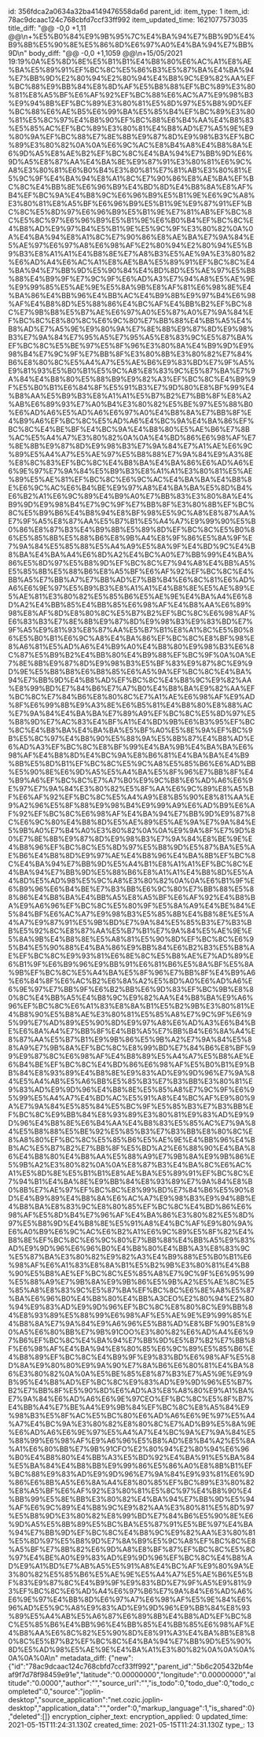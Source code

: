 id: 356fdca2a0634a32ba4149476558da6d
parent_id: 
item_type: 1
item_id: 78ac9dcaac124c768cbfd7ccf33ff992
item_updated_time: 1621077573035
title_diff: "@@ -0,0 +1,11 @@\\n+%E5%B0%84%E9%9B%95%7C%E4%BA%94%E7%BB%9D%E4%B9%8B%E5%90%8E%E5%86%8D%E6%97%A0%E4%BA%94%E7%BB%9D\\n"
body_diff: "@@ -0,0 +1,1059 @@\\n+15/05/2021 19:19%0A%E5%8D%8E%E5%B1%B1%E4%B8%80%E6%AC%A1%E8%AE%BA%E5%89%91%EF%BC%8C%E5%86%B3%E5%87%BA%E4%BA%94%E7%BB%9D%E2%80%94%E2%80%94%E4%B8%9C%E9%82%AA%EF%BC%88%E9%BB%84%E8%8D%AF%E5%B8%88%EF%BC%89%E3%80%81%E8%A5%BF%E6%AF%92%EF%BC%88%E6%AC%A7%E9%98%B3%E9%94%8B%EF%BC%89%E3%80%81%E5%8D%97%E5%B8%9D%EF%BC%88%E6%AE%B5%E6%99%BA%E5%85%B4%EF%BC%89%E3%80%81%E5%8C%97%E4%B8%90%EF%BC%88%E6%B4%AA%E4%B8%83%E5%85%AC%EF%BC%89%E3%80%81%E4%B8%AD%E7%A5%9E%E9%80%9A%EF%BC%88%E7%8E%8B%E9%87%8D%E9%98%B3%EF%BC%89%E3%80%82%0A%0A%E6%9C%AC%E8%B4%A8%E4%B8%8A%E6%9D%A5%E8%AE%B2%EF%BC%8C%E4%BA%94%E7%BB%9D%E6%9D%A5%E8%87%AA%E4%BA%8E%E9%87%91%E3%80%81%E6%9C%A8%E3%80%81%E6%B0%B4%E3%80%81%E7%81%AB%E3%80%81%E5%9C%9F%E4%BA%94%E8%A1%8C%E7%90%86%E8%AE%BA%EF%BC%8C%E4%BB%8E%E6%96%B9%E4%BD%8D%E4%B8%8A%E8%AF%B4%EF%BC%9A%E4%B8%9C%E6%96%B9%E5%B1%9E%E6%9C%A8%E3%80%81%E8%A5%BF%E6%96%B9%E5%B1%9E%E9%87%91%EF%BC%8C%E5%8D%97%E6%96%B9%E5%B1%9E%E7%81%AB%EF%BC%8C%E5%8C%97%E6%96%B9%E5%B1%9E%E6%B0%B4%EF%BC%8C%E4%B8%AD%E9%97%B4%E5%B1%9E%E5%9C%9F%E3%80%82%0A%0A%E4%BA%94%E8%A1%8C%E7%90%86%E8%AE%BA%E7%9A%84%E5%AE%97%E6%97%A8%E6%98%AF%E2%80%94%E2%80%94%E5%B9%B3%E8%A1%A1%E4%B8%8E%E7%A8%B3%E5%AE%9A%E3%80%82%E6%AD%A4%E6%AC%A1%E8%AE%BA%E5%89%91%EF%BC%8C%E4%BA%94%E7%BB%9D%E5%90%84%E4%BD%8D%E5%AE%97%E5%B8%88%E4%B9%9F%E7%9C%9F%E6%AD%A3%E7%94%A8%E5%AE%9E%E9%99%85%E5%AE%9E%E5%8A%9B%E8%AF%81%E6%98%8E%E4%BA%86%E4%BB%96%E4%BB%AC%E4%B9%8B%E9%97%B4%E6%98%AF%E4%B8%8D%E5%88%86%E4%BC%AF%E4%BB%B2%EF%BC%8C%E7%9B%B8%E5%B7%AE%E6%97%A0%E5%87%A0%E7%9A%84%EF%BC%8C%E8%80%8C%E6%9C%80%E7%BB%88%E4%BB%A5%E4%B8%AD%E7%A5%9E%E9%80%9A%E7%8E%8B%E9%87%8D%E9%98%B3%E7%9A%84%E7%95%A5%E7%95%A5%E8%83%9C%E5%87%BA%EF%BC%8C%E5%BE%97%E5%8F%96%E3%80%8A%E4%B9%9D%E9%98%B4%E7%9C%9F%E7%BB%8F%E3%80%8B%E3%80%82%E7%84%B6%E8%80%8C%E5%A4%A7%E5%AE%B6%E9%83%BD%E7%9F%A5%E9%81%93%E5%B0%B1%E5%9C%A8%E8%83%9C%E5%87%BA%E7%9A%84%E4%B8%80%E5%88%B9%E9%82%A3%EF%BC%8C%E4%B9%9F%E5%B0%B1%E6%84%8F%E5%91%B3%E7%9D%80%E8%BF%99%E4%B8%AA%E5%B9%B3%E8%A1%A1%E5%B7%B2%E7%BB%8F%E8%A2%AB%E6%89%93%E7%A0%B4%E3%80%82%E5%BE%97%E5%88%B0%E6%AD%A6%E5%AD%A6%E6%97%A0%E4%B8%8A%E7%BB%8F%E4%B9%A6%EF%BC%8C%E5%AD%A6%E4%BC%9A%E4%BA%86%EF%BC%8C%E4%BE%BF%E4%BC%9A%E4%B8%80%E5%AE%B6%E7%8B%AC%E5%A4%A7%E3%80%82%0A%0A%E4%BD%86%E6%98%AF%E7%8E%8B%E9%87%8D%E9%98%B3%E7%9A%84%E7%A1%AE%E6%9C%89%E5%A4%A7%E5%AE%97%E5%B8%88%E7%9A%84%E9%A3%8E%E8%8C%83%EF%BC%8C%E4%B8%BA%E4%BA%86%E6%AD%A6%E6%9E%97%E7%9A%84%E5%B9%B3%E8%A1%A1%E3%80%81%E5%AE%89%E5%AE%81%EF%BC%8C%E6%9C%AC%E4%BA%BA%E4%B8%8E%E6%9C%AC%E6%B4%BE%E9%97%A8%E4%BA%BA%E5%8D%B4%E6%B2%A1%E6%9C%89%E4%B9%A0%E7%BB%83%E3%80%8A%E4%B9%9D%E9%98%B4%E7%9C%9F%E7%BB%8F%E3%80%8B%EF%BC%8C%E5%B9%B6%E4%B8%94%E8%BF%98%E5%9C%A8%E8%87%AA%E7%9F%A5%E8%87%AA%E5%B7%B1%E5%A4%A7%E9%99%90%E5%B0%86%E8%87%B3%E4%B9%8B%E5%89%8D%EF%BC%8C%E5%B0%86%E5%85%8B%E5%88%B6%E8%9B%A4%E8%9F%86%E5%8A%9F%E7%9A%84%E5%85%88%E5%A4%A9%E5%8A%9F%E4%BD%9C%E4%B8%BA%E4%BA%A4%E6%8D%A2%E4%BC%A0%E7%BB%99%E4%BA%86%E5%8D%97%E5%B8%9D%EF%BC%8C%E7%94%A8%E4%BB%A5%E5%85%8B%E5%88%B6%E8%A5%BF%E6%AF%92%EF%BC%8C%E4%BB%A5%E7%BB%A7%E7%BB%AD%E7%BB%B4%E6%8C%81%E6%AD%A6%E6%9E%97%E5%B9%B3%E8%A1%A1%E4%B8%8E%E5%AE%89%E5%AE%81%E3%80%82%E5%85%B6%E5%AE%9E%E4%BA%A4%E6%8D%A2%E4%BB%85%E4%BB%85%E6%98%AF%E4%B8%AA%E6%89%98%E8%AF%8D%E8%80%8C%E5%B7%B2%EF%BC%8C%E6%98%AF%E6%83%B3%E7%8E%8B%E9%87%8D%E9%98%B3%E9%83%BD%E7%9F%A5%E9%81%93%E8%87%AA%E5%B7%B1%E8%A1%8C%E5%B0%86%E5%B0%B1%E6%9C%A8%E4%BA%86%EF%BC%8C%E8%BF%98%E8%A6%81%E5%AD%A6%E4%B9%A0%E4%B8%80%E9%98%B3%E6%8C%87%E5%B9%B2%E4%BB%80%E4%B9%88%EF%BC%9F%0A%0A%E7%8E%8B%E9%87%8D%E9%98%B3%E5%BF%83%E9%87%8C%E9%9D%9E%E5%B8%B8%E6%B8%85%E6%A5%9A%EF%BC%8C%E4%BA%94%E7%BB%9D%E4%B8%AD%EF%BC%8C%E4%B8%9C%E9%82%AA%E8%99%BD%E7%84%B6%E7%A7%B0%E4%B8%BA%E9%82%AA%EF%BC%8C%E7%84%B6%E8%80%8C%E7%A1%AE%E6%98%AF%E9%AD%8F%E6%99%8B%E9%A3%8E%E6%B5%81%E4%B8%80%E8%88%AC%E7%9A%84%E4%BA%BA%E7%89%A9%EF%BC%8C%E5%8D%97%E5%B8%9D%E7%AC%83%E4%BF%A1%E4%BD%9B%E6%B3%95%EF%BC%8C%E4%B8%BA%E4%BA%BA%E5%BF%A0%E5%8E%9A%EF%BC%9B%E5%8C%97%E4%B8%90%E5%88%9A%E5%8B%87%E4%B8%AD%E6%AD%A3%EF%BC%8C%E8%BF%99%E4%BA%9B%E4%BA%BA%E6%98%AF%E4%B8%8D%E4%BC%9A%E8%B6%81%E4%BA%BA%E4%B9%8B%E5%8D%B1%EF%BC%8C%E5%9C%A8%E5%85%B6%E6%AD%BB%E5%90%8E%E6%9D%A5%E5%A4%BA%E5%8F%96%E7%BB%8F%E4%B9%A6%EF%BC%8C%E7%A7%B0%E9%9C%B8%E6%AD%A6%E6%9E%97%E7%9A%84%E3%80%82%E5%8F%AA%E6%9C%89%E8%A5%BF%E6%AF%92%EF%BC%8C%E5%A4%A9%E8%B5%90%E8%81%AA%E9%A2%96%E5%8F%88%E9%98%B4%E9%99%A9%E6%AD%B9%E6%AF%92%EF%BC%8C%E6%98%AF%E4%BA%94%E7%BB%9D%E9%87%8C%E6%9C%80%E4%B8%8D%E5%AE%89%E5%AE%9A%E7%9A%84%E5%9B%A0%E7%B4%A0%E3%80%82%0A%0A%E9%9A%8F%E7%9D%80%E7%8E%8B%E9%87%8D%E9%98%B3%E7%9A%84%E8%BE%9E%E4%B8%96%EF%BC%8C%E5%8D%97%E5%B8%9D%E5%87%BA%E5%AE%B6%E4%B8%8D%E9%97%AE%E4%B8%96%E4%BA%8B%EF%BC%8C%E4%BA%94%E7%BB%9D%E5%A4%B1%E8%A1%A1%EF%BC%8C%E4%BA%94%E7%BB%9D%E5%88%B6%E8%A1%A1%E4%B8%8D%E5%A4%8D%E5%AD%98%E5%9C%A8%E3%80%82%0A%0A%E6%B1%9F%E6%B9%96%E6%B4%BE%E7%B3%BB%E6%9C%80%E7%BB%88%E5%88%86%E4%B8%BA%E4%BB%A5%E8%A5%BF%E6%AF%92%E4%B8%BA%E9%A6%96%EF%BC%8C%E5%80%9F%E5%8A%A9%E4%BE%84%E5%84%BF%E6%AC%A7%E9%98%B3%E5%85%8B%E4%B8%8E%E5%A4%A7%E9%87%91%E5%9B%BD%E7%9A%84%E5%85%B3%E7%B3%BB%E5%92%8C%E8%87%AA%E5%B7%B1%E7%9A%84%E5%AE%9E%E5%8A%9B%E4%B8%8E%E5%A8%81%E5%90%8D%EF%BC%8C%E6%95%B4%E5%90%88%E4%BA%86%E9%BB%84%E6%B2%B3%E5%B8%AE%EF%BC%8C%E9%93%81%E6%8E%8C%E5%B8%AE%E7%AD%89%E6%B1%9F%E6%B9%96%E9%BB%91%E6%81%B6%E5%8A%BF%E5%8A%9B%EF%BC%8C%E5%A4%BA%E5%8F%96%E7%BB%8F%E4%B9%A6%E6%84%8F%E6%AC%B2%E6%8A%A2%E5%8D%A0%E6%AD%A6%E6%9E%97%E7%BB%9F%E6%B2%BB%E6%9D%83%EF%BC%9B%E8%80%8C%E4%BB%A5%E4%B8%9C%E9%82%AA%E4%B8%BA%E9%A6%96%EF%BC%8C%E6%A1%83%E8%8A%B1%E5%B2%9B%E3%80%81%E4%B8%90%E5%B8%AE%E3%80%81%E5%85%A8%E7%9C%9F%E6%95%99%E7%AD%89%E5%90%8D%E9%97%A8%E6%AD%A3%E6%B4%BE%E6%8A%A4%E7%BB%8F%E4%BB%A5%E7%BB%B4%E6%8A%A4%E8%87%AA%E5%B7%B1%E9%9B%86%E5%9B%A2%E7%9A%84%E5%88%A9%E7%9B%8A%EF%BC%8C%E8%99%BD%E7%84%B6%E8%BF%99%E9%87%8C%E6%98%AF%E4%B8%89%E5%A4%A7%E5%B8%AE%E6%B4%BE%EF%BC%8C%E4%BD%86%E6%98%AF%E5%B0%B1%E9%BB%84%E8%93%89%E4%B8%8E%E9%83%AD%E9%9D%96%E7%9A%84%E5%A4%AB%E5%A6%BB%E5%85%B3%E7%B3%BB%E3%80%81%E9%83%AD%E9%9D%96%E4%B8%8E%E5%85%A8%E7%9C%9F%E6%95%99%E5%A4%A7%E4%BD%AC%E5%91%A8%E4%BC%AF%E9%80%9A%E7%9A%84%E5%85%84%E5%BC%9F%E5%85%B3%E7%B3%BB%EF%BC%8C%E9%BB%84%E8%93%89%E3%80%81%E9%83%AD%E9%9D%96%E4%B8%8E%E6%B4%AA%E4%B8%83%E5%85%AC%E7%9A%84%E5%B8%88%E5%BE%92%E5%85%B3%E7%B3%BB%E8%80%8C%E8%A8%80%EF%BC%8C%E5%85%B6%E5%AE%9E%E4%BB%96%E4%BB%AC%E5%B7%B2%E7%BB%8F%E5%BD%A2%E6%88%90%E4%BA%86%E4%B8%80%E4%B8%AA%E5%88%A9%E7%9B%8A%E9%9B%86%E5%9B%A2%E3%80%82%0A%0A%E8%87%B3%E4%BA%8C%E6%AC%A1%E5%8D%8E%E5%B1%B1%E8%AE%BA%E5%89%91%EF%BC%8C%E7%94%B1%E4%BA%8E%E9%BB%84%E8%93%89%E7%9A%84%E8%B0%8B%E7%AE%97%EF%BC%8C%E8%99%BD%E7%84%B6%E5%90%8D%E4%B9%89%E4%B8%8A%E6%AC%A7%E9%98%B3%E9%94%8B%E4%B8%BA%E8%83%9C%E8%80%85%EF%BC%8C%E4%BD%86%E6%98%AF%E5%8D%B4%E7%96%AF%E4%BA%86%E3%80%82%E5%8D%97%E5%B8%9D%E4%B8%8E%E5%91%A8%E4%BC%AF%E9%80%9A%E6%A0%B9%E6%9C%AC%E6%B2%A1%E6%9C%89%E5%8F%82%E4%B8%8E%EF%BC%8C%E6%9C%80%E7%BB%88%E4%BB%A5%E9%83%AD%E9%9D%96%E6%96%B0%E4%B8%80%E4%BB%A3%E8%83%9C%E5%87%BA%E3%80%82%E9%82%A3%E4%B9%88%E5%B0%B1%E6%98%AF%E6%A1%83%E8%8A%B1%E5%B2%9B%E3%80%81%E4%B8%90%E5%B8%AE%EF%BC%8C%E5%85%A8%E7%9C%9F%E6%95%99%E5%88%A9%E7%9B%8A%E9%9B%86%E5%9B%A2%E5%AE%8C%E5%85%A8%E8%83%9C%E5%87%BA%EF%BC%8C%E6%8E%A8%E5%87%BA%E6%96%B0%E4%B8%80%E4%BB%A3CEO%E2%80%94%E2%80%94%E9%83%AD%E9%9D%96%EF%BC%8C%E8%80%8C%E9%BB%84%E8%93%89%E5%88%99%E6%98%AF%E5%AE%9E%E9%99%85%E4%B8%8A%E7%9A%84%E9%A6%96%E5%B8%AD%E8%BF%90%E8%90%A5%E6%80%BB%E7%9B%91COO%E3%80%82%E6%AD%A4%E6%97%B6%EF%BC%8C%E4%BA%94%E7%BB%9D%E5%B7%B2%E7%BB%8F%E6%98%AF%E4%BA%94%E8%80%85%E6%9C%89%E5%85%B6%E4%B8%89%EF%BC%8C%E4%B9%9F%E9%83%BD%E6%98%AF%E5%8D%8A%E9%80%80%E9%9A%90%E7%8A%B6%E6%80%81%E4%BA%86%E3%80%82%0A%0A%E5%BE%85%E8%87%B3%E7%A5%9E%E9%9B%95%E4%B8%AD%EF%BC%8C%E9%83%AD%E9%9D%96%E5%B7%B2%E7%BB%8F%E5%90%8D%E6%AD%A3%E8%A8%80%E9%A1%BA%E7%9A%84%E6%AD%A6%E6%9E%97CEO%EF%BC%8C%E5%8F%B7%E4%BB%A4%E7%BE%A4%E9%9B%84%EF%BC%8C%E8%A5%84%E9%98%B3%E5%8F%AC%E5%BC%80%E6%AD%A6%E6%9E%97%E5%A4%A7%E4%BC%9A%E3%80%82%E8%80%8C%E7%AD%B9%E5%8A%9E%E6%AD%A6%E6%9E%97%E5%A4%A7%E4%BC%9A%E7%9A%84%E5%88%99%E6%98%AF%E9%A6%96%E5%B8%AD%E8%B4%A2%E5%8A%A1%E6%80%BB%E7%9B%91CFO%E2%80%94%E2%80%94%E6%96%B0%E4%B8%80%E4%BB%A3%E5%BD%92%E4%BA%91%E5%BA%84%E5%BA%84%E4%B8%BB%E9%99%86%E5%86%A0%E8%8B%B1%EF%BC%88%E9%83%AD%E9%9D%96%E7%9A%84%E9%93%81%E6%9D%86%E6%8B%A5%E6%8A%A4%E8%80%85%EF%BC%89%E3%80%82%E8%A5%BF%E6%AF%92%E3%80%81%E5%8C%97%E4%B8%90%E4%BB%99%E5%8E%BB%E3%80%82%E4%BA%94%E7%BB%9D%E5%94%AF%E6%9C%89%E4%B8%9C%E9%82%AA%E3%80%81%E5%8D%97%E5%B8%9D%E3%80%82%E8%99%BD%E7%84%B6%E5%90%8E%E6%9D%A5%E5%8B%89%E5%BC%BA%E5%87%91%E5%BE%97%E4%BA%94%E7%BB%9D%EF%BC%8C%E4%B8%9C%E9%82%AA%E3%80%81%E5%8D%97%E5%B8%9D%E7%8A%B9%E5%9C%A8%EF%BC%8C%E8%A5%BF%E7%8B%82%E6%9D%A8%E8%BF%87%EF%BC%8C%E5%8C%97%E4%BE%A0%E9%83%AD%E9%9D%96%EF%BC%8C%E4%B8%AD%E9%A1%BD%E7%AB%A5%E5%91%A8%E4%BC%AF%E9%80%9A%E3%80%82%E5%85%B6%E5%AE%9E%E5%A4%A7%E5%AE%B6%E5%BF%83%E9%87%8C%E4%B9%9F%E9%83%BD%E7%9F%A5%E9%81%93%EF%BC%8C%E6%AD%A4%E6%97%B6%E7%9A%84%E6%AD%A6%E6%9E%97%E4%BB%8D%E6%97%A7%E6%98%AF%E5%9E%84%E6%96%AD%E5%9C%A8%E9%83%AD%E9%9D%96%E9%BB%84%E8%93%89%E5%A4%AB%E5%A6%87%E6%89%8B%E4%B8%AD%EF%BC%8C%E5%85%B6%E4%BB%96%E4%BB%85%E4%BB%85%E6%98%AF%E4%B8%AA%E6%8C%82%E5%90%8D%E8%91%A3%E4%BA%8B%E8%80%8C%E5%B7%B2%EF%BC%8C%E4%BA%94%E7%BB%9D%E5%90%8D%E5%AD%98%E5%AE%9E%E4%BA%A1%E3%80%82%0A%0A%0A%0A%0A%0A\\n"
metadata_diff: {"new":{"id":"78ac9dcaac124c768cbfd7ccf33ff992","parent_id":"5b6c205432bf4eaf9f7d78f98459e91e","latitude":"0.00000000","longitude":"0.00000000","altitude":"0.0000","author":"","source_url":"","is_todo":0,"todo_due":0,"todo_completed":0,"source":"joplin-desktop","source_application":"net.cozic.joplin-desktop","application_data":"","order":0,"markup_language":1,"is_shared":0},"deleted":[]}
encryption_cipher_text: 
encryption_applied: 0
updated_time: 2021-05-15T11:24:31.130Z
created_time: 2021-05-15T11:24:31.130Z
type_: 13